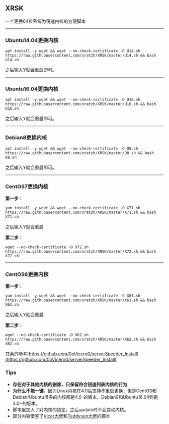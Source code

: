 ## XRSK
一个更换64位系统为锐速内核的方便脚本

---
### Ubuntu14.04更换内核

```
apt install -y wget && wget --no-check-certificate -O U14.sh https://raw.githubusercontent.com/xratzh/XRSK/master/U14.sh && bash U14.sh
```
之后输入Y就会重启即可。

---
### Ubuntu16.04更换内核

```
apt install -y wget && wget --no-check-certificate -O U16.sh https://raw.githubusercontent.com/xratzh/XRSK/master/U16.sh && bash U16.sh
```
之后输入Y就会重启即可。

---
### Debian8更换内核

```
apt install -y wget && wget --no-check-certificate -O D8.sh https://raw.githubusercontent.com/xratzh/XRSK/master/D8.sh && bash D8.sh
```
之后输入Y就会重启即可。

---
### CentOS7更换内核
**第一步：**
```
yum install -y wget && wget --no-check-certificate -O X71.sh https://raw.githubusercontent.com/xratzh/XRSK/master/X71.sh && bash X71.sh
```
之后输入Y就会重启

**第二步：**
```
wget --no-check-certificate -O X72.sh https://raw.githubusercontent.com/xratzh/XRSK/master/X72.sh && bash X72.sh
```

---
### CentOS6更换内核
**第一步：**
```
yum install -y wget && wget --no-check-certificate -O X61.sh https://raw.githubusercontent.com/xratzh/XRSK/master/X61.sh && bash X61.sh
```
之后输入Y就会重启

**第二步：**
```
wget --no-check-certificate -O X62.sh https://raw.githubusercontent.com/xratzh/XRSK/master/X62.sh && bash X62.sh
```

其余的参考[https://github.com/0oVicero0/serverSpeeder_Install](https://github.com/0oVicero0/serverSpeeder_Install)
### Tips
- **存在对于其他内核的删除，只保留符合锐速列表内核的行为**
- **为什么不能一键**，因为Linux内核在4.0后支持不重启更换，但是CentOS和Debian/Ubuntu很多的内核都是4.0-的版本，Debian9和Ubuntu16.04则是4.0+的版本。
- 脚本里加入了对内核的锁定，之后update时不会变动内核。  
- 部分内容借鉴了[Vicer大佬](https://moeclub.org/2017/06/24/278/)和[Teddysun大佬](https://github.com/teddysun)的脚本
